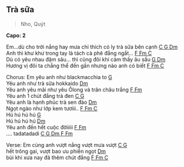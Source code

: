 ## Trà sữa
> Nho, Quýt

**Capo: 2**

Em...dù cho trời nắng hay mưa chỉ thích có ly trà sữa bên cạnh [C G Dm]()<br>
Anh thì khư khư trong tay là tách cà phê đắng ngắt... [F Fm C]()<br>
Dù có yêu nhau đậm sâu... thì cũng đôi khi cảm thấy âu sầu [G Dm]()<br>
Hương vị đôi ta chẳng thể đến gần nhưng nào anh có biết [F Fm C]()<br>

Chorus: 
Em yêu anh như blackmacchia to [G]()<br>
Yêu anh như trà sữa hokkaido [Dm]()<br>
Yêu anh yêu mãi như yêu Ôlong và trân châu trắng [F Fm]()<br>
Yêu anh 1 chút đắng trà đen [C G]()<br>
Yêu anh là hạnh phúc trà sen đào [Dm]()<br>
Ngọt ngào như lớp kem tươiii.. [F Fm C]()<br>
Hú hú hú hú [G]()<br>
Hú hú hú hú [Dm]()<br>
Yêu anh đến hết cuộc đờiiiii [F Fm]()<br>
.... tadatadadi [C G Dm F Fm]()<br>
 
Verse: 
Em cùng anh vượt nắng vượt mưa vượt [C G]()<br>
hết trông gai, vượt bao ưu phiền ngọt [Dm]()<br>
bùi khi xưa nay đã thêm chút đắng [F Fm C]()<br>
